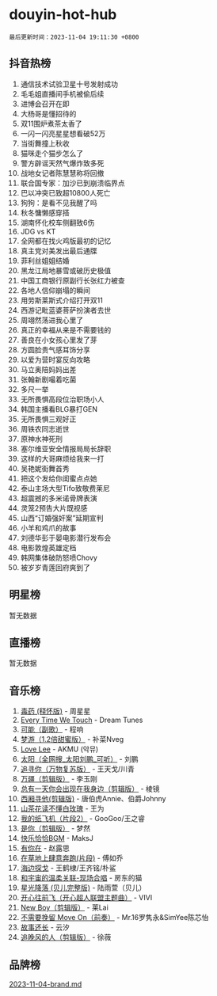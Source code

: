 # douyin-hot-hub

`最后更新时间：2023-11-04 19:11:30 +0800`

## 抖音热榜

1. 通信技术试验卫星十号发射成功
1. 毛毛姐直播间手机被偷后续
1. 进博会召开在即
1. 大杨哥是懂招待的
1. 双11围炉煮茶太香了
1. 一闪一闪亮星星想看破52万
1. 当街舞撞上秋收
1. 猫咪走个猫步怎么了
1. 警方辟谣天然气爆炸致多死
1. 战地女记者陈慧慧称将回撤
1. 联合国专家：加沙已到崩溃临界点
1. 巴以冲突已致超10800人死亡
1. 狗狗：是看不见我醒了吗
1. 秋冬慵懒感穿搭
1. 湖南怀化校车侧翻致6伤
1. JDG vs KT
1. 全网都在找火鸡版最初的记忆
1. 真主党对美发出最后通牒
1. 菲利丝姐姐结婚
1. 黑龙江局地暴雪或破历史极值
1. 中国工商银行原副行长张红力被查
1. 各地人信仰崩塌的瞬间
1. 用劳斯莱斯式介绍打开双11
1. 西游记毗蓝婆菩萨扮演者去世
1. 周翊然荡进我心里了
1. 真正的幸福从来是不需要钱的
1. 善良在小女孩心里发了芽
1. 方圆脸贵气感耳饰分享
1. 以爱为营时宴反向攻略
1. 马立奥陪妈妈出差
1. 张翰新剧嘬着吃菌
1. 多尺一举
1. 无所畏惧高段位治职场小人
1. 韩国主播看BLG暴打GEN
1. 无所畏惧三观好正
1. 周铁农同志逝世
1. 原神水神死刑
1. 塞尔维亚安全情报局局长辞职
1. 这样的大哥麻烦给我来一打
1. 吴艳妮街舞首秀
1. 把这个发给你闺蜜点点她
1. 泰山主场大型Tifo致敬费莱尼
1. 超震撼的多米诺骨牌表演
1. 灵笼2预告大片既视感
1. 山西“订婚强奸案”延期宣判
1. 小羊和鸡爪的故事
1. 刘德华彭于晏电影潜行发布会
1. 电影敦煌英雄定档
1. 韩网集体破防怒喷Chovy
1. 被岁岁青莲回府爽到了

## 明星榜

暂无数据

## 直播榜

暂无数据

## 音乐榜

1. [毒药 (释怀版)](https://sf6-cdn-tos.douyinstatic.com/obj/tos-cn-ve-2774/oYILMEAzspdZBIzy4frJNB8ZHPHWAhiwowd4Ad) - 周星星
1. [Every Time We Touch](https://sf6-cdn-tos.douyinstatic.com/obj/tos-cn-ve-2774/ogN6lUKQeBBfEVhIOMikG1CcJjugxk1tztZyhP) - Dream Tunes
1. [可能（副歌）](https://sf3-cdn-tos.douyinstatic.com/obj/tos-cn-ve-2774/cde1731888894259b333569393c2fb51) - 程响
1. [梦游（1.2倍甜蜜版）](https://sf6-cdn-tos.douyinstatic.com/obj/tos-cn-ve-2774/o4gyAUm8hwufoEABmwVIiQtHsFuGzAEEWtNMzo) - 补菜Nveg
1. [Love Lee](https://sf6-cdn-tos.douyinstatic.com/obj/tos-cn-ve-2774/o05GbkJGbCBTdDnMtB0fwOYgkeZp23vrWQDQBS) - AKMU (악뮤)
1. [太阳（全网搜_太阳刘鹏_可听）](https://sf6-cdn-tos.douyinstatic.com/obj/tos-cn-ve-2774/ogWbyIQnlBFImVbeDocRdCIYtBHlbJXgfZMvgz) - 刘鹏
1. [追寻你（万物复苏版）](https://sf6-cdn-tos.douyinstatic.com/obj/tos-cn-ve-2774/oYeAZJsbjIDit9APmBg8u6uDUQnHmoCf3gbo74) - 王天戈/川青
1. [万疆（剪辑版）](https://sf6-cdn-tos.douyinstatic.com/obj/tos-cn-ve-2774/ooG7oVgFlDTelKCjCsTTobQvbdtj1BBQXnfZd8) - 李玉刚
1. [总有一天你会出现在我身边（剪辑版）](https://sf6-cdn-tos.douyinstatic.com/obj/tos-cn-ve-2774/oMLsHwhWW7CYoAhoWB9EXUQIzNBsfAJxpAoxCU) - 棱镜
1. [西厢寻他(剪辑版)](https://sf3-cdn-tos.douyinstatic.com/obj/tos-cn-ve-2774/oUsAVfAQKlRNxEv5qxvIB8o5qmIWUcXbzJKJhw) - 唐伯虎Annie、伯爵Johnny
1. [山茶花读不懂白玫瑰](https://sf3-cdn-tos.douyinstatic.com/obj/tos-cn-ve-2774/osfn8B7DktrRHEPJgPCfDbw7QDQEkwC16BxZg9) - 王为
1. [我的纸飞机（片段2）](https://sf6-cdn-tos.douyinstatic.com/obj/tos-cn-ve-2774/oM2ZrKcg2CD5AeRB2gkeXOFB1IxAGJdZPazYHf) - GooGoo/王之睿
1. [是你（剪辑版）](https://sf3-cdn-tos.douyinstatic.com/obj/tos-cn-ve-2774/46019dae783c4c969944217fe1cfafc4) - 梦然
1. [快乐恰恰BGM](https://sf3-cdn-tos.douyinstatic.com/obj/tos-cn-ve-2774/07b173ca7d2f40f3ba0b97ac7fa3a44a) - MaksJ
1. [有你在](https://sf6-cdn-tos.douyinstatic.com/obj/tos-cn-ve-2774/o8zImmNsI8B0yfAW5FKAB1oBhkMAlIrwsZEi1V) - 赵露思
1. [在草地上肆意奔跑(片段)](https://sf3-cdn-tos.douyinstatic.com/obj/tos-cn-ve-2774/8831d494742f45dabdfa8adb8b817259) - 傅如乔
1. [海边探戈](https://sf3-cdn-tos.douyinstatic.com/obj/tos-cn-ve-2774/os9gE0VQCGqt6VQkZDyBBYvfSDY0QFe3vVmubn) - 王鹤棣/王齐铭/朴鲨
1. [和宇宙的温柔关联-现场合唱](https://sf3-cdn-tos.douyinstatic.com/obj/tos-cn-ve-2774/o0hONGDYQBgk0e5bqDeQOonVmncA6tC2nBwZLT) - 房东的猫
1. [星光降落 (贝儿完整版)](https://sf6-cdn-tos.douyinstatic.com/obj/tos-cn-ve-2774/okwB9hAwyAtsFFkFBzAX1hOOfQuIoMNs0W2Mwr) - 陆雨萱（贝儿）
1. [开心往前飞（开心超人联盟主题曲）](https://sf3-cdn-tos.douyinstatic.com/obj/tos-cn-ve-2774/9d8fb7c82cf1421fb93a9fe925275e0a) - VIVI
1. [New Boy（剪辑版）](https://sf6-cdn-tos.douyinstatic.com/obj/tos-cn-ve-2774/oAozkaGFcPxBerw7nBQfYf8z6CgCZAblDka2cl) - 莱Lai
1. [不需要挽留 Move On（前奏）](https://sf3-cdn-tos.douyinstatic.com/obj/tos-cn-ve-2774/ooCBhgCCkF4nExzQL9WZSUbitfA8IsDkgQIYhe) - Mr.16罗隽永&SimYee陈芯怡
1. [故事还长](https://sf3-cdn-tos.douyinstatic.com/obj/tos-cn-ve-2774/30a26758c8594f0ab81ac675c33ee2c5) - 云汐
1. [追晚风的人（剪辑版）](https://sf6-cdn-tos.douyinstatic.com/obj/tos-cn-ve-2774/560835060af84ac29cd5c12e2a98f7eb) - 徐薇

## 品牌榜

[2023-11-04-brand.md](2023-11-04-brand.md)
